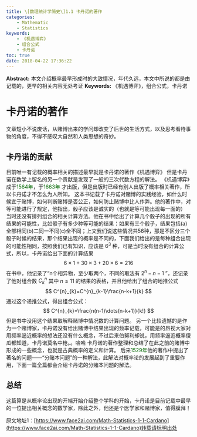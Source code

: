 ```yaml
---
title: \[数理统计学简史\]1.1 卡丹诺的著作
categories:
    - Mathematic
    - Statistics
keywords:
    - 《机遇博弈》
    - 组合公式
    - 卡丹诺
toc: true
date: 2018-04-22 17:36:22
---
```


**Abstract:** 本文介绍概率最早形成时的大致情况，年代久远，本文中所说的都是由记载的，更早的相关内容无处考证
**Keywords:** 《机遇博弈》，组合公式，卡丹诺

<!--more-->
# 卡丹诺的著作
文章短小不说废话，从赌博出来的学问却改变了后世的生活方式，以及思考看待事物的角度，不得不感叹大自然和人类思想的奇妙。
## 卡丹诺的贡献
目前唯一有记载的概率相关的描述最早就是卡丹诺的著作《机遇博弈》 但是卡丹诺在数学上留名的另一个贡献是发现了一般的三次代数方程的解法。
《机遇博弈》成于<font color="006600">1564年</font>，于<font color="006600">1663年</font> 才出版，但是出版时已经有别人出版了概率相关著作，所以卡丹诺才不怎么为人所知。
这本书记载了卡丹诺对赌博的实践经验，如什么时候宜于赌博，如何判断赌博是否公正，如何防止赌博中比人作弊。他的著作中，对等可能进行了规定，他指出，骰子应该是诚实的（也就是等可能出现每一面的）
当时还没有排列组合的相关计算方法。他在书中给出了计算几个骰子的出现的所有结果的可能性，比如骰子有多少种等可能的结果：如果有三个骰子，结果包括(a)全部相同(b)二同一不同(c)全不同；上文我们说这些情况共56种，那是不区分三个骰子时候的结果，那个结果出现的概率是不同的，下面我们给出的是每种组合出现的可能性相同，按照我们已有知识，应该是 $6^3$ 种，可是当时没有组合的计算公式，所以，卡丹诺给出下面的计算结果
$$
6\times 1+30\times 3 +20\times 6=216
$$
在书中，他记录了“n个相异物，至少取两个，不同的取法有 $2^n-n-1$ ”，还记录了他对组合数 $C_{k}^{n}$ 其中 $n\leq 11$ 的结果的表格，并且他给出了组合的地推公式
$$
C^{n}_{k}=C^{n}_{k-1}\frac{n-k+1}{k}
$$
通过这个递推公式，得出组合公式：
$$
C^{n}_{k}=\frac{n(n-1)\dots(n-k+1)}{k!}
$$
但是书中没用这个结果取解释赌博中情况数的计算问题。
另一个比较遗憾的是作为一个赌博家，卡丹诺没有给出赌博中结果出现的频率记载，可能是的昂视大家对用频率逼近概率的想法还没有什么概念，不过后来伯努利却说，用频率逼近概率傻瓜都知道，卡丹诺莫名中枪。。哈哈
卡丹诺的著作整理和总结了在此之前的赌博中形成的一些概念，也就是古典概率的定义和计算。
后来<font color="006600">1529年</font>他的著作中提出了著名的问题——“分赌本问题”的一种解法，此解法对概率论的发展起到了重要作用，下面一篇全篇都会介绍卡丹诺的分赌本问题的解法。
## 总结
这篇算是从概率论出现的开端开始介绍整个学科的开始，卡丹诺是目前记载中最早的一位提出相关概念的数学家，除此之外，他还是个医学家和赌博家，值得膜拜！





原文地址1：[https://www.face2ai.com/Math-Statistics-1-1-Cardano](https://www.face2ai.com/Math-Statistics-1-1-Cardano)转载请标明出处
